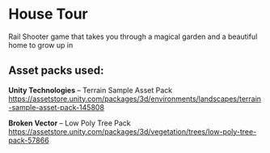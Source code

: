 # House Tour
Rail Shooter game that takes you through a magical garden and a beautiful home to grow up in



## Asset packs used: 

**Unity Technologies** – Terrain Sample Asset Pack \
https://assetstore.unity.com/packages/3d/environments/landscapes/terrain-sample-asset-pack-145808 

**Broken Vector** – Low Poly Tree Pack \
https://assetstore.unity.com/packages/3d/vegetation/trees/low-poly-tree-pack-57866 

